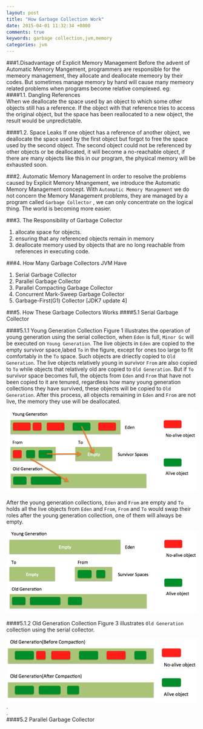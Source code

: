 ```yaml
---
layout: post
title: "How Garbage Collection Work"
date: 2015-04-01 11:32:34 +0800
comments: true
keywords: garbage collection,jvm,memory
categories: jvm 
---
```

###1.Disadvantage of Explicit Memory Management
Before the advent of Automatic Memory Mangement, programmers are  responsible for the memeory management, they allocate and deallocate memeory by their codes. 
But sometimes manage memory by hand will cause many memeory related problems when  programs become relative complexed. eg:   
####1.1. Dangling References  
When we deallocate the space used by an object to which some other objects still has a reference. If the object with that reference tries to access the original object, but the space has been reallocated to a new object, the result would be unpredictable.  

####1.2. Space Leaks
If one object has a reference of another object, we deallocate the space used by the first object but forgot to free the space used by the second object. The second object could not be referenced by other objects or be deallocated, it will become a no-reachable object, if there are many objects like this in our program, the physical memory will be exhausted soon.  

<!--more-->

###2. Automatic Memory Management
In order to resolve the problems caused by Explicit Memory Mnangement, we introduce the Automatic Memory Management concept.  With `Automatic Memory Management` we do not concern the Memory Management problems, they are managed by a program called `Garbage Collector` , we can only concentrate on the logical thing. The world is  becoming more easier.  

###3. The Responsibility of Garbage Collector
1. allocate space for objects.  
2. ensuring that any referenced objects remain in memory
3. deallocate memory used by objects that are no long reachable from references in executing code.  
 
###4. How Many Garbage Collectors JVM Have
1. Serial Garbage Collector
2. Parallel Garbage Collector
3. Parallel Compacting Garbage Collector
4. Concurrent Mark-Sweep Garbage Collector
5. Garbage-First(G1) Collector [JDK7 update 4]

###5. How These Garbage Collectors Works
####5.1 Serial Garbage Collector

####5.1.1 Young Generation Collection
Figure 1 illustrates the operation of young generation using the serial collection, when `Eden` is full, `Minor Gc` will be executed on `Young Generation`. The live objects in `Eden` are copied to the empty survivor space,labed `To` in the figure, except for ones too large to fit comfortably in the `To` space. Such objects are driectly copied to `Old Generation`. The live objects relatively young  in survivor `From` are also copied to `To` while objects that relatively old are copied to `Old Generation`. But if `To` survivor space becomes full, the objects from `Eden` and `From` that have not been copied to it are tenured, regardless how many young generation collections they have survived, these objects will be copied to `Old Generation`. After this process, all objects remaining in `Eden` and `From` are not live, the memory they use will be deallocated.  
 
![serial collector][1]  

After the young generation collections, `Eden` and `From` are empty and `To` holds all the live objects from `Eden` and `From`, `From` and `To` would swap their roles after the young generation collection, one of them will always be empty.  
  
![serial collector after][2]  

####5.1.2 Old Generation Collection
Figure 3 illustrates `Old Generation` collection using the serial collector.  

![serial collector old generation][3]  
.  
.  
####5.2 Parallel Garbage Collector






[1]:/images/blog/2015-04/20150401-serial-collector.png
[2]:/images/blog/2015-04/20150401-serial-collector-after.png
[3]:/images/blog/2015-04/20150401-serial-collector-old-generation.png

